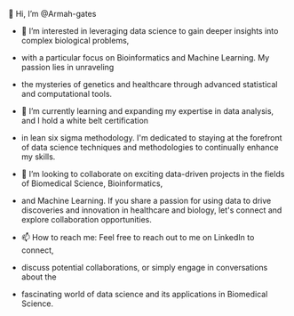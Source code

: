 👋 Hi, I’m @Armah-gates

- 👀 I’m interested in leveraging data science to gain deeper insights into complex biological problems,
-  with a particular focus on Bioinformatics and Machine Learning. My passion lies in unraveling
-  the mysteries of genetics and healthcare through advanced statistical and computational tools.

- 🌱 I’m currently learning and expanding my expertise in data analysis, and I hold a white belt certification
- in lean six sigma methodology. I'm dedicated to staying at the forefront of data science techniques and methodologies to continually enhance my skills.

- 💞️ I’m looking to collaborate on exciting data-driven projects in the fields of Biomedical Science, Bioinformatics,
-  and Machine Learning. If you share a passion for using data to drive discoveries and innovation in healthcare and biology, let's connect and explore collaboration opportunities.

- 📫 How to reach me: Feel free to reach out to me on LinkedIn to connect,
- discuss potential collaborations, or simply engage in conversations about the
- fascinating world of data science and its applications in Biomedical Science.

<!---
🌟 Welcome to my GitHub Profile 🌟

👋 About Me
I'm @Armah-gates, a passionate Biomedical Scientist with a strong interest in Bioinformatics and Machine Learning. I thrive on using data to gain profound insights into complex biological questions.

📚 What You'll Find Here
- Data science and research projects
- Collaborative coding adventures
- Insights into the fascinating world of Biomedical Science

🤝 Let's Collaborate
If you share my enthusiasm for data-driven discoveries in healthcare and biology, I'm always open to collaboration. Feel free to reach out!

📫 How to Connect
LinkedIn

--->
